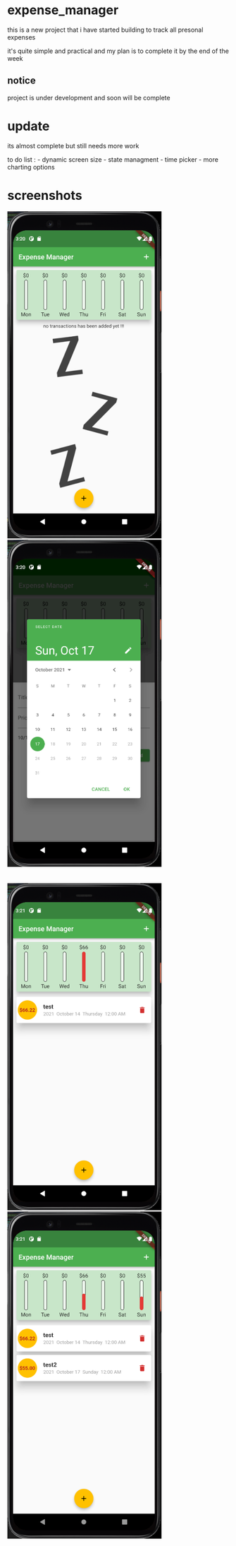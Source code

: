 # expense_manager

this is a new project that i have started building to track all presonal expenses 

it's quite simple and practical and my plan is to complete it by the end of the week 

## notice

project is under development and soon will be complete

# update 

its almost complete but still needs more work 

to do list : 
        - dynamic screen size 
        - state managment
        - time picker
        - more charting options 
        
       
# screenshots

<img src="https://github.com/Mohammadhsmhs/expense_manager/blob/master/screenshots/1.png?raw=true" width="350" /><br><img src="https://github.com/Mohammadhsmhs/expense_manager/blob/master/screenshots/2.png?raw=true" width="350" /><br>
<br><br>
<img src="https://github.com/Mohammadhsmhs/expense_manager/blob/master/screenshots/3.png?raw=true" width="350" /><br><img src="https://github.com/Mohammadhsmhs/expense_manager/blob/master/screenshots/4.png?raw=true" width="350" /><br>
<br><br>

